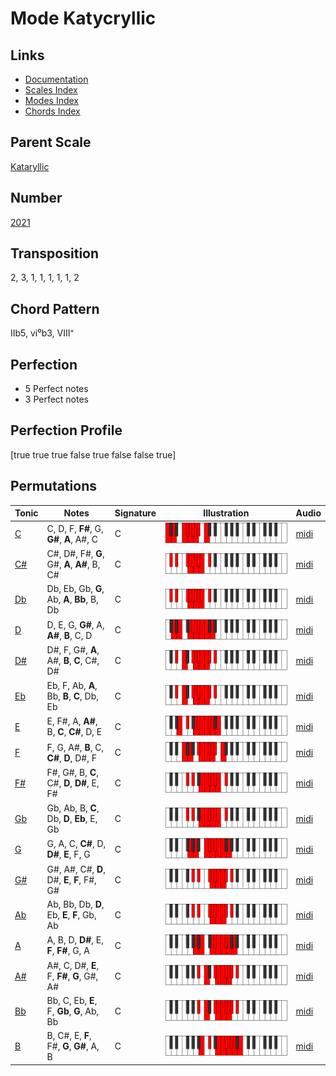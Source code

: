 # Mode Katycryllic

## Links

- [Documentation](README.md)
- [Scales Index](Scales.md)
- [Modes Index](Modes.md)
- [Chords Index](Chords.md)

## Parent Scale

[Kataryllic](ScaleKataryllic.md)

## Number

[2021](https://ianring.com/musictheory/scales/2021)

## Transposition

2, 3, 1, 1, 1, 1, 1, 2

## Chord Pattern

IIb5, vi⁰b3, VIII⁺

## Perfection

- 5 Perfect notes
- 3 Perfect notes

## Perfection Profile

[true true true false true false false true]

## Permutations

| Tonic | Notes | Signature | Illustration | Audio |
|-------|-------|-----------|--------------|-------|
| [C](ModeCNaturalKatycryllic.md) | C, D, F, **F#**, G, **G#**, **A**, A#, C | C | ![CNaturalKatycryllic](ModeCNaturalKatycryllic.png) | [midi](https://github.com/edipermadi/music/blob/main/docs/ModeCNaturalKatycryllic.mid?raw=true) |
| [C#](ModeCSharpKatycryllic.md) | C#, D#, F#, **G**, G#, **A**, **A#**, B, C# | C | ![CSharpKatycryllic](ModeCSharpKatycryllic.png) | [midi](https://github.com/edipermadi/music/blob/main/docs/ModeCSharpKatycryllic.mid?raw=true) |
| [Db](ModeDFlatKatycryllic.md) | Db, Eb, Gb, **G**, Ab, **A**, **Bb**, B, Db | C | ![DFlatKatycryllic](ModeDFlatKatycryllic.png) | [midi](https://github.com/edipermadi/music/blob/main/docs/ModeDFlatKatycryllic.mid?raw=true) |
| [D](ModeDNaturalKatycryllic.md) | D, E, G, **G#**, A, **A#**, **B**, C, D | C | ![DNaturalKatycryllic](ModeDNaturalKatycryllic.png) | [midi](https://github.com/edipermadi/music/blob/main/docs/ModeDNaturalKatycryllic.mid?raw=true) |
| [D#](ModeDSharpKatycryllic.md) | D#, F, G#, **A**, A#, **B**, **C**, C#, D# | C | ![DSharpKatycryllic](ModeDSharpKatycryllic.png) | [midi](https://github.com/edipermadi/music/blob/main/docs/ModeDSharpKatycryllic.mid?raw=true) |
| [Eb](ModeEFlatKatycryllic.md) | Eb, F, Ab, **A**, Bb, **B**, **C**, Db, Eb | C | ![EFlatKatycryllic](ModeEFlatKatycryllic.png) | [midi](https://github.com/edipermadi/music/blob/main/docs/ModeEFlatKatycryllic.mid?raw=true) |
| [E](ModeENaturalKatycryllic.md) | E, F#, A, **A#**, B, **C**, **C#**, D, E | C | ![ENaturalKatycryllic](ModeENaturalKatycryllic.png) | [midi](https://github.com/edipermadi/music/blob/main/docs/ModeENaturalKatycryllic.mid?raw=true) |
| [F](ModeFNaturalKatycryllic.md) | F, G, A#, **B**, C, **C#**, **D**, D#, F | C | ![FNaturalKatycryllic](ModeFNaturalKatycryllic.png) | [midi](https://github.com/edipermadi/music/blob/main/docs/ModeFNaturalKatycryllic.mid?raw=true) |
| [F#](ModeFSharpKatycryllic.md) | F#, G#, B, **C**, C#, **D**, **D#**, E, F# | C | ![FSharpKatycryllic](ModeFSharpKatycryllic.png) | [midi](https://github.com/edipermadi/music/blob/main/docs/ModeFSharpKatycryllic.mid?raw=true) |
| [Gb](ModeGFlatKatycryllic.md) | Gb, Ab, B, **C**, Db, **D**, **Eb**, E, Gb | C | ![GFlatKatycryllic](ModeGFlatKatycryllic.png) | [midi](https://github.com/edipermadi/music/blob/main/docs/ModeGFlatKatycryllic.mid?raw=true) |
| [G](ModeGNaturalKatycryllic.md) | G, A, C, **C#**, D, **D#**, **E**, F, G | C | ![GNaturalKatycryllic](ModeGNaturalKatycryllic.png) | [midi](https://github.com/edipermadi/music/blob/main/docs/ModeGNaturalKatycryllic.mid?raw=true) |
| [G#](ModeGSharpKatycryllic.md) | G#, A#, C#, **D**, D#, **E**, **F**, F#, G# | C | ![GSharpKatycryllic](ModeGSharpKatycryllic.png) | [midi](https://github.com/edipermadi/music/blob/main/docs/ModeGSharpKatycryllic.mid?raw=true) |
| [Ab](ModeAFlatKatycryllic.md) | Ab, Bb, Db, **D**, Eb, **E**, **F**, Gb, Ab | C | ![AFlatKatycryllic](ModeAFlatKatycryllic.png) | [midi](https://github.com/edipermadi/music/blob/main/docs/ModeAFlatKatycryllic.mid?raw=true) |
| [A](ModeANaturalKatycryllic.md) | A, B, D, **D#**, E, **F**, **F#**, G, A | C | ![ANaturalKatycryllic](ModeANaturalKatycryllic.png) | [midi](https://github.com/edipermadi/music/blob/main/docs/ModeANaturalKatycryllic.mid?raw=true) |
| [A#](ModeASharpKatycryllic.md) | A#, C, D#, **E**, F, **F#**, **G**, G#, A# | C | ![ASharpKatycryllic](ModeASharpKatycryllic.png) | [midi](https://github.com/edipermadi/music/blob/main/docs/ModeASharpKatycryllic.mid?raw=true) |
| [Bb](ModeBFlatKatycryllic.md) | Bb, C, Eb, **E**, F, **Gb**, **G**, Ab, Bb | C | ![BFlatKatycryllic](ModeBFlatKatycryllic.png) | [midi](https://github.com/edipermadi/music/blob/main/docs/ModeBFlatKatycryllic.mid?raw=true) |
| [B](ModeBNaturalKatycryllic.md) | B, C#, E, **F**, F#, **G**, **G#**, A, B | C | ![BNaturalKatycryllic](ModeBNaturalKatycryllic.png) | [midi](https://github.com/edipermadi/music/blob/main/docs/ModeBNaturalKatycryllic.mid?raw=true) |
